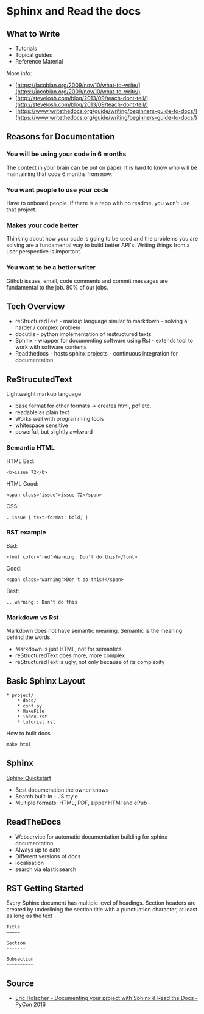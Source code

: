 # Sphinx and Read the docs

## What to Write

* Tutorials
* Topical guides
* Reference Material

More info:

* [https://jacobian.org/2009/nov/10/what-to-write/](https://jacobian.org/2009/nov/10/what-to-write/)
* [http://stevelosh.com/blog/2013/09/teach-dont-tell/](http://stevelosh.com/blog/2013/09/teach-dont-tell/)
* [https://www.writethedocs.org/guide/writing/beginners-guide-to-docs/](https://www.writethedocs.org/guide/writing/beginners-guide-to-docs/)

## Reasons for Documentation

### You will be using your code in 6 months

The context in your brain can be put on paper. It is hard to know who will be maintaining that code 6 months from now.

### You want people to use your code

Have to onboard people. If there is a repo with no readme, you won't use that project.

### Makes your code better

Thinking about how your code is going to be used and the problems you are solving are a fundamental way to build better API's. Writing things from a user perspective is important.

### You want to be a better writer

Github issues, email, code comments and commit messages are fundamental to the job. 80% of our jobs.

## Tech Overview

* reStructuredText - markup language similar to markdown - solving a harder / complex problem
* docutils - python implementation of restructured texts
* Sphinx - wrapper for documenting software using Rst - extends tool to work with software contents
* Readthedocs - hosts sphinx projects - continuous integration for documentation

## ReStrucutedText

Lightweight markup language

* base format for other formats -> creates html, pdf etc.
* readable as plain text
* Works well with programming tools
* whitespace sensitive
* powerful, but slightly awkward

### Semantic HTML

HTML Bad:

    <b>issue 72</b>

HTML Good:

    <span class="issue">issue 72</span>

CSS:

    . issue { text-format: bold; }

### RST example

Bad:

    <font color="red">Warning: Don't do this!</font>

Good:

    <span class="warning">Don't do this!</span>

Best:

    .. warning:: Don't do this

### Markdown vs Rst

Markdown does not have semantic meaning.
Semantic is the meaning behind the words.

* Markdown is just HTML, not for semantics
* reStructuredText does more, more complex
* reStructuredText is ugly, not only because of its complexity

## Basic Sphinx Layout

    * project/
        * docs/
        * conf.py
        * MakeFile
        * index.rst
        * tutorial.rst

How to built docs

    make html

## Sphinx

[Sphinx Quickstart](https://sphinx-tutorial.readthedocs.io/start/)

* Best documenation the owner knows
* Search built-in - JS style
* Multiple formats: HTML, PDF, zipper HTMl and ePub

## ReadTheDocs

* Webservice for automatic documentation building for sphinx documentation
* Always up to date
* Different versions of docs
* localisation
* search via elasticsearch

## RST Getting Started

Every Sphinx document has multiple level of headings. Section headers are created by underlining the section title with a punctuation character, at least as long as the text

    Title
    =====

    Section
    -------

    Subsection
    ~~~~~~~~~~



## Source

* [Eric Holscher - Documenting your project with Sphinx & Read the Docs - PyCon 2016](https://www.youtube.com/watch?v=hM4I58TA72g)